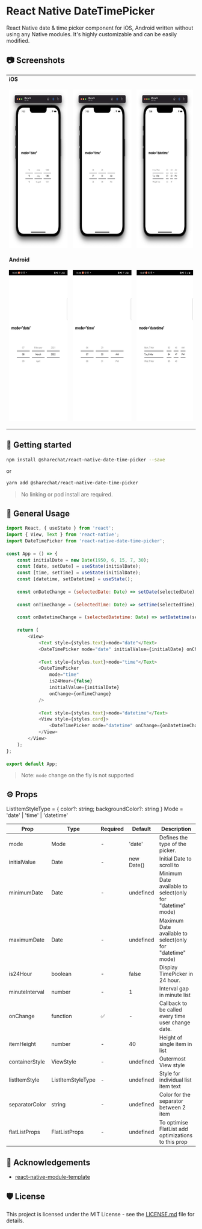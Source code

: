 # React Native DateTimePicker

React Native date & time picker component for iOS, Android written without using any Native modules. It's highly customizable and can be easily modified.

## :camera: Screenshots

<table>
  <tr><td colspan=2><strong>iOS</strong></td></tr>
  <tr>
    <td><p align="center"><img src="./.github/images/ios_date.png" height="420"/></p></td>
    <td><p align="center"><img src="./.github/images/ios_time.png" height="420"/></p></td>
    <td><p align="center"><img src="./.github/images/ios_datetime.png" height="420"/></p></td>
  </tr>
  <tr><td colspan=2><strong>Android</strong></td></tr>
  <tr>
    <td><p align="center"><img src="./.github/images/android_date.png" height="400"/></p></td>
    <td><p align="center"><img src="./.github/images/android_time.png" height="400"/></p></td>
    <td><p align="center"><img src="./.github/images/android_datetime.png" height="400"/></p></td>
  </tr>
</table>

## 📲 Getting started

```bash
npm install @sharechat/react-native-date-time-picker --save
```

or

```bash
yarn add @sharechat/react-native-date-time-picker
```

> No linking or pod install are required.

## 📝 General Usage

```js
import React, { useState } from 'react';
import { View, Text } from 'react-native';
import DateTimePicker from 'react-native-date-time-picker';

const App = () => {
    const initialDate = new Date(1950, 6, 15, 7, 30);
    const [date, setDate] = useState(initialDate);
    const [time, setTime] = useState(initialDate);
    const [datetime, setDatetime] = useState();

    const onDateChange = (selectedDate: Date) => setDate(selectedDate);

    const onTimeChange = (selectedTime: Date) => setTime(selectedTime);

    const onDatetimeChange = (selectedDatetime: Date) => setDatetime(selectedDatetime);

    return (
        <View>
            <Text style={styles.text}>mode="date"</Text>
            <DateTimePicker mode="date" initialValue={initialDate} onChange={onDateChange} />

            <Text style={styles.text}>mode="time"</Text>
            <DateTimePicker
                mode="time"
                is24Hour={false}
                initialValue={initialDate}
                onChange={onTimeChange}
            />

            <Text style={styles.text}>mode="datetime"</Text>
            <View style={styles.card}>
                <DateTimePicker mode="datetime" onChange={onDatetimeChange} />
            </View>
        </View>
    );
};

export default App;
```

> Note: `mode` change on the fly is not supported

## ⚙️ Props

ListItemStyleType = { color?: string; backgroundColor?: string }
Mode = 'date' | 'time' | 'datetime'

| Prop           | Type              | Required | Default    | Description                                                |
| -------------- | ----------------- | -------- | ---------- | ---------------------------------------------------------- |
| mode           | Mode              | -        | 'date'     | Defines the type of the picker.                            |
| initialValue   | Date              | -        | new Date() | Initial Date to scroll to                                  |
| minimumDate    | Date              | -        | undefined  | Minimum Date available to select(only for "datetime" mode) |
| maximumDate    | Date              | -        | undefined  | Maximum Date available to select(only for "datetime" mode) |
| is24Hour       | boolean           | -        | false      | Display TimePicker in 24 hour.                             |
| minuteInterval | number            | -        | 1          | Interval gap in minute list                                |
| onChange       | function          | ✅       | -          | Callback to be called every time user change date.         |
| itemHeight     | number            | -        | 40         | Height of single item in list                              |
| containerStyle | ViewStyle         | -        | undefined  | Outermost View style                                       |
| listItemStyle  | ListItemStyleType | -        | undefined  | Style for individual list item text                        |
| separatorColor | string            | -        | undefined  | Color for the separator between 2 item                     |
| flatListProps  | FlatListProps     | -        | undefined  | To optimise FlatList add optimizations to this prop        |

## 📣 Acknowledgements

-   [react-native-module-template](https://github.com/demchenkoalex/react-native-module-template)

## 🛡 License

This project is licensed under the MIT License - see the [LICENSE.md](LICENSE.md) file for details.
